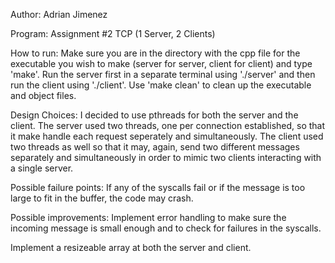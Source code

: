 Author: Adrian Jimenez

Program: Assignment #2 TCP (1 Server, 2 Clients)

How to run:
Make sure you are in the directory with the cpp file for the executable you wish to make (server for 
server, client for client) and type 'make'. Run the server first in a separate terminal using './server'
and then run the client using './client'. Use 'make clean' to clean up the executable and object files.

Design Choices:
I decided to use pthreads for both the server and the client. The server used two threads, one per
connection established, so that it make handle each request seperately and simultaneously. The client
used two threads as well so that it may, again, send two different messages separately and simultaneously
in order to mimic two clients interacting with a single server.

Possible failure points:
If any of the syscalls fail or if the message is too large to fit in the buffer, the code may crash.

Possible improvements:
Implement error handling to make sure the incoming message is small enough and to check for failures
in the syscalls.

Implement a resizeable array at both the server and client.
